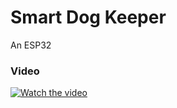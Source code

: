 # Smart Dog Keeper
An ESP32

### Video
[![Watch the video](https://i.stack.imgur.com/Vp2cE.png)](https://drive.google.com/file/d/15b8hhKyzC5s9YSoOzU1DNHmjg-PU5jmE/view?usp=sharing)
